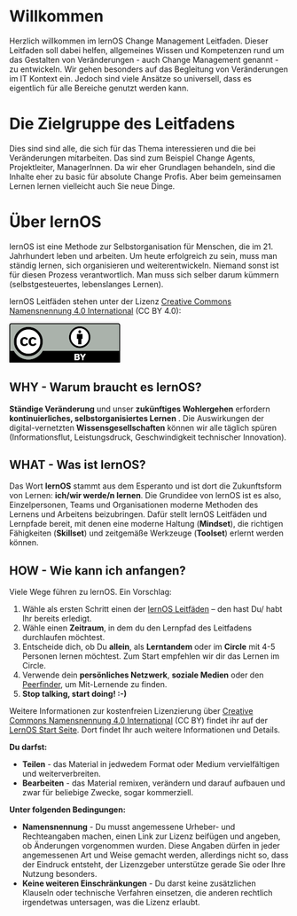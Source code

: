 # Willkommen

Herzlich willkommen im lernOS Change Management Leitfaden. 
Dieser Leitfaden soll dabei helfen, allgemeines Wissen und Kompetenzen rund um das Gestalten von Veränderungen - auch Change Management genannt - zu entwickeln. Wir gehen besonders auf das Begleitung von Veränderungen im IT Kontext ein. Jedoch sind viele Ansätze so universell, dass es eigentlich für alle Bereiche genutzt werden kann. 

# Die Zielgruppe des Leitfadens 
Dies sind sind alle, die sich für das Thema interessieren und die bei Veränderungen mitarbeiten. Das sind zum Beispiel Change Agents, Projektleiter, ManagerInnen. Da wir eher Grundlagen behandeln, sind die Inhalte eher zu basic für absolute Change Profis. Aber beim gemeinsamen Lernen lernen vielleicht auch Sie neue Dinge. 

# Über lernOS

lernOS ist eine Methode zur Selbstorganisation für Menschen, die im 21. Jahrhundert leben und arbeiten. Um heute erfolgreich zu sein, muss man ständig lernen, sich organisieren und weiterentwickeln. Niemand sonst ist für diesen Prozess verantwortlich. Man muss sich selber darum kümmern (selbstgesteuertes, lebenslanges Lernen).

lernOS Leitfäden stehen unter der Lizenz [Creative Commons Namensnennung 4.0 International](https://creativecommons.org/licenses/by/4.0/deed.de) (CC BY 4.0): 

![](./images/CC-BY.png)

## WHY - Warum braucht es lernOS?

**Ständige Veränderung** und unser **zukünftiges Wohlergehen** erfordern **kontinuierliches, selbstorganisiertes Lernen** . Die Auswirkungen der digital-vernetzten **Wissensgesellschaften** können wir alle täglich spüren (Informationsflut, Leistungsdruck, Geschwindigkeit technischer Innovation).

## WHAT - Was ist lernOS?

Das Wort **lernOS** stammt aus dem Esperanto und ist dort die Zukunftsform von Lernen: **ich/wir werde/n lernen**. Die Grundidee von lernOS ist es also, Einzelpersonen, Teams und Organisationen moderne Methoden des Lernens und Arbeitens beizubringen. Dafür stellt lernOS Leitfäden und Lernpfade bereit, mit denen eine moderne Haltung (**Mindset**), die richtigen Fähigkeiten (**Skillset**) und zeitgemäße Werkzeuge (**Toolset**) erlernt werden können.

## HOW - Wie kann ich anfangen?

Viele Wege führen zu lernOS. Ein Vorschlag:

1. Wähle als ersten Schritt einen der [lernOS Leitfäden](https://lernos.org/de/1-guides/) – den hast Du/ habt Ihr bereits erledigt. 
1. Wähle einen **Zeitraum**, in dem du den Lernpfad des Leitfadens durchlaufen möchtest.
1. Entscheide dich, ob Du **allein**, als **Lerntandem** oder im **Circle** mit 4-5 Personen lernen möchtest. Zum Start empfehlen wir dir das Lernen im Circle.
1. Verwende dein **persönliches Netzwerk**, **soziale Medien** oder den [Peerfinder](https://web.peerfinder.app/de), um Mit-Lernende zu finden.
1. **Stop talking, start doing! :-)**

Weitere Informationen zur kostenfreien Lizenzierung über [Creative Commons Namensnennung 4.0 International](https://creativecommons.org/licenses/by/4.0/deed.de) (CC BY) findet ihr auf der [LernOS Start Seite](https://lernos.org/de/). Dort findet Ihr auch weitere Informationen und Details. 

**Du darfst:**

* **Teilen** - das Material in jedwedem Format oder Medium vervielfältigen und weiterverbreiten.
* **Bearbeiten** - das Material remixen, verändern und darauf aufbauen und zwar für beliebige Zwecke, sogar kommerziell.

**Unter folgenden Bedingungen:**

- **Namensnennung** - Du musst angemessene Urheber- und Rechteangaben machen, einen Link zur Lizenz beifügen und angeben, ob Änderungen vorgenommen wurden. Diese Angaben dürfen in jeder angemessenen Art und Weise gemacht werden, allerdings nicht so, dass der Eindruck entsteht, der Lizenzgeber unterstütze gerade Sie oder Ihre Nutzung besonders.
- **Keine weiteren Einschränkungen** - Du darst keine zusätzlichen Klauseln oder technische Verfahren einsetzen, die anderen rechtlich irgendetwas untersagen, was die Lizenz erlaubt.
